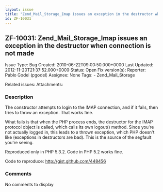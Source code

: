 ```yaml
---
layout: issue
title: "Zend_Mail_Storage_Imap issues an exception in the destructor when connection is not made"
id: ZF-10031
---
```


ZF-10031: Zend\_Mail\_Storage\_Imap issues an exception in the destructor when connection is not made
-----------------------------------------------------------------------------------------------------

 Issue Type: Bug Created: 2010-06-22T09:00:50.000+0000 Last Updated: 2012-11-20T21:37:52.000+0000 Status: Open Fix version(s): 
 Reporter:  Pablo Godel (pgodel)  Assignee:  None  Tags: - Zend\_Mail\_Storage
 
 Related issues: 
 Attachments: 
### Description

The constructor attempts to login to the IMAP connection, and if it fails, then tries to throw an exception. That works fine.

What fails is that when the PHP process ends, the destructor for the IMAP protocol object is called, which calls its own logout() method. Since you're not actually logged in, this leads to a thrown exception, which PHP doesn't like (exceptions in destructors are bad). This is the source of the segfault you're seeing.

Reproduced only in PHP 5.3.2. Code in PHP 5.2 works fine.

Code to reproduce: <http://gist.github.com/448456>

 

 

### Comments

No comments to display